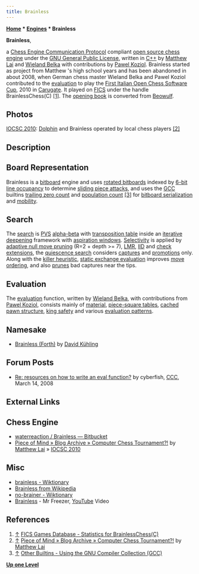 ```yaml
---
title: Brainless
---
```

**[Home](Home "Home") * [Engines](Engines "Engines") * Brainless**

**Brainless**,

a [Chess Engine Communication Protocol](Chess_Engine_Communication_Protocol "Chess Engine Communication Protocol") compliant [open source chess engine](Category:Open_Source "Category:Open Source") under the [GNU General Public License](Free_Software_Foundation#GPL "Free Software Foundation"), written in [C++](Cpp "Cpp") by [Matthew Lai](Matthew_Lai "Matthew Lai") and [Wieland Belka](Wieland_Belka "Wieland Belka") with contributions by [Pawel Koziol](Pawel_Koziol "Pawel Koziol").
Brainless started as project from Matthew 's high school years and has been abandoned in about 2008, when German chess master Wieland Belka and Pawel Koziol contributed to the [evaluation](Evaluation "Evaluation") to play the [First Italian Open Chess Software Cup](IOCSC_2010 "IOCSC 2010"), 2010 in [Carugate](https://en.wikipedia.org/wiki/Carugate).
It played on [FICS](index.php?title=Free_Internet_Chess_Server&action=edit&redlink=1 "Free Internet Chess Server (page does not exist)") under the handle BrainlessChess(C) <a id="cite-note-1" href="#cite-ref-1">[1]</a>. The [opening book](Opening_Book "Opening Book") is converted from [Beowulf](Beowulf "Beowulf").

## Photos

[](http://matthewlai.ca/blog/?p=637)
[IOCSC 2010](IOCSC_2010 "IOCSC 2010"): [Dolphin](Dolphin "Dolphin") and Brainless operated by local chess players <a id="cite-note-2" href="#cite-ref-2">[2]</a>

## Description

## Board Representation

Brainless is a [bitboard](Bitboards "Bitboards") engine and uses [rotated bitboards](Rotated_Bitboards "Rotated Bitboards") indexed by [6-bit line occupancy](First_Rank_Attacks#TheOuterSquares "First Rank Attacks") to determine [sliding piece attacks](Sliding_Piece_Attacks "Sliding Piece Attacks"), and uses the [GCC](https://en.wikipedia.org/wiki/GNU_Compiler_Collection) builtins [trailing zero count](BitScan#TrailingZeroCount "BitScan") and [population count](Population_Count "Population Count") <a id="cite-note-3" href="#cite-ref-3">[3]</a> for [bitboard serialization](Bitboard_Serialization "Bitboard Serialization") and [mobility](Mobility "Mobility").

## Search

The [search](Search "Search") is [PVS](Principal_Variation_Search "Principal Variation Search") [alpha-beta](Alpha-Beta "Alpha-Beta") with [transposition table](Transposition_Table "Transposition Table") inside an [iterative deepening](Iterative_Deepening "Iterative Deepening") framework with [aspiration windows](Aspiration_Windows "Aspiration Windows"). [Selectivity](Selectivity "Selectivity") is applied by [adaptive null move pruning](Null_Move_Pruning#AdaptiveNullMovePruning "Null Move Pruning") (R=2 + depth >= 7), [LMR](Late_Move_Reductions "Late Move Reductions"), [IID](Internal_Iterative_Deepening "Internal Iterative Deepening") and [check extensions](Check_Extensions "Check Extensions"), the [quiescence search](Quiescence_Search "Quiescence Search") considers [captures](Captures "Captures") and [promotions](Promotions "Promotions") only. Along with the [killer heuristic](Killer_Heuristic "Killer Heuristic"), [static exchange evaluation](Static_Exchange_Evaluation "Static Exchange Evaluation") improves [move ordering](Move_Ordering "Move Ordering"), and also [prunes](Pruning "Pruning") bad captures near the tips.

## Evaluation

The [evaluation](Evaluation "Evaluation") function, written by [Wieland Belka](Wieland_Belka "Wieland Belka"), with contributions from [Pawel Koziol](Pawel_Koziol "Pawel Koziol"), consists mainly of [material](Material "Material"), [piece-square tables](Piece-Square_Tables "Piece-Square Tables"), [cached](Pawn_Hash_Table "Pawn Hash Table") [pawn structure](Pawn_Structure "Pawn Structure"), [king safety](King_Safety "King Safety") and various [evaluation patterns](Evaluation_Patterns "Evaluation Patterns").

## Namesake

- [Brainless (Forth)](</Brainless_(Forth)> "Brainless (Forth)") by [David Kühling](David_K%C3%BChling "David Kühling")

## Forum Posts

- [Re: resources on how to write an eval function?](http://www.talkchess.com/forum/viewtopic.php?t=20109&start=7) by cyberfish, [CCC](CCC "CCC"), March 14, 2008

## External Links

## Chess Engine

- [waterreaction / Brainless — Bitbucket](https://bitbucket.org/waterreaction/brainless)
- [Piece of Mind » Blog Archive » Computer Chess Tournament?!](https://matthewlai.ca/blog/2010/11/18/computer-chess-tournament/) by [Matthew Lai](Matthew_Lai "Matthew Lai") » [IOCSC 2010](IOCSC_2010 "IOCSC 2010")

## Misc

- [brainless - Wiktionary](http://en.wiktionary.org/wiki/brainless)
- [Brainless from Wikipedia](https://en.wikipedia.org/wiki/Brainless)
- [no-brainer - Wiktionary](http://en.wiktionary.org/wiki/no-brainer)
- [Brainless](https://mx3.ch/brainless) - Mr Freezer, [YouTube](https://en.wikipedia.org/wiki/YouTube) Video

## References

1. <a id="cite-ref-1" href="#cite-note-1">↑</a> [FICS Games Database - Statistics for BrainlessChess(C)](http://www.ficsgames.org/cgi-bin/search.cgi?action=statistics;player=BrainlessChess)
1. <a id="cite-ref-2" href="#cite-note-2">↑</a> [Piece of Mind » Blog Archive » Computer Chess Tournament?!](https://matthewlai.ca/blog/2010/11/18/computer-chess-tournament/) by [Matthew Lai](Matthew_Lai "Matthew Lai")
1. <a id="cite-ref-3" href="#cite-note-3">↑</a> [Other Builtins - Using the GNU Compiler Collection (GCC)](http://gcc.gnu.org/onlinedocs/gcc-4.4.5/gcc/Other-Builtins.html#Other-Builtins)

**[Up one Level](Engines "Engines")**

